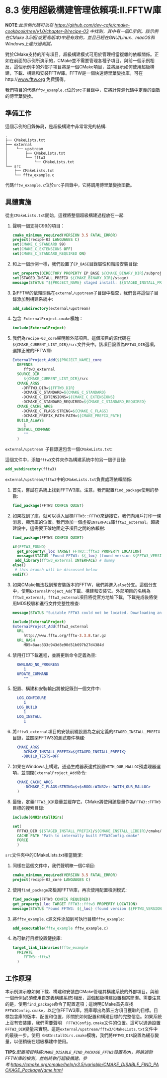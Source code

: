 # 8.3 使用超級構建管理依賴項:Ⅱ.FFTW庫

**NOTE**:*此示例代碼可以在 https://github.com/dev-cafe/cmake-cookbook/tree/v1.0/chapter-8/recipe-03 中找到，其中有一個C示例。該示例在CMake 3.5版(或更高版本)中是有效的，並且已經在GNU/Linux、macOS和Windows上進行過測試。*

對於CMake支持的所有項目，超級構建模式可用於管理相當複雜的依賴關係。正如在前面的示例所演示的，CMake並不需要管理各種子項目。與前一個示例相反，這個示例中的外部子項目將是一個CMake項目，並將展示如何使用超級構建，下載、構建和安裝FFTW庫。FFTW是一個快速傅里葉變換庫，可在http://www.fftw.org 免費獲得。

我們項目的代碼`fftw_example.c`位於src子目錄中，它將計算源代碼中定義的函數的傅里葉變換。

## 準備工作

這個示例的目錄佈局，是超級構建中非常常見的結構:

```shell
.
├── CMakeLists.txt
├── external
│    └── upstream
│        ├── CMakeLists.txt
│        └── fftw3
│            └── CMakeLists.txt
└── src
    ├── CMakeLists.txt
    └── fftw_example.c
```

代碼`fftw_example.c`位於`src`子目錄中，它將調用傅里葉變換函數。

## 具體實施

從主`CMakeLists.txt`開始，這裡將整個超級構建過程放在一起:

1. 聲明一個支持C99的項目：

   ```cmake
   cmake_minimum_required(VERSION 3.5 FATAL_ERROR)
   project(recipe-03 LANGUAGES C)
   set(CMAKE_C_STANDARD 99)
   set(CMAKE_C_EXTENSIONS OFF)
   set(CMAKE_C_STANDARD_REQUIRED ON)
   ```

2. 和上一個示例一樣，我們設置了`EP_BASE`目錄屬性和階段安裝目錄:

   ```cmake
   set_property(DIRECTORY PROPERTY EP_BASE ${CMAKE_BINARY_DIR}/subprojects)
   set(STAGED_INSTALL_PREFIX ${CMAKE_BINARY_DIR}/stage)
   message(STATUS "${PROJECT_NAME} staged install: ${STAGED_INSTALL_PREFIX}")
   ```

3. 對FFTW的依賴關係在` external/upstream `子目錄中檢查，我們會將這個子目錄添加到構建系統中:

   ```cmake
   add_subdirectory(external/upstream)
   ```

4. 包含` ExternalProject.cmake`模塊：

   ```cmake
   include(ExternalProject)
   ```

5. 我們為`recipe-03_core`聲明瞭外部項目。這個項目的源代碼在`${CMAKE_CURRENT_LIST_DIR}/src`文件夾中。該項目設置為`FFTW3_DIR`選項，選擇正確的FFTW庫:

   ```cmake
   ExternalProject_Add(${PROJECT_NAME}_core
     DEPENDS
     	fftw3_external
     SOURCE_DIR
     	${CMAKE_CURRENT_LIST_DIR}/src
     CMAKE_ARGS
       -DFFTW3_DIR=${FFTW3_DIR}
       -DCMAKE_C_STANDARD=${CMAKE_C_STANDARD}
       -DCMAKE_C_EXTENSIONS=${CMAKE_C_EXTENSIONS}
       -DCMAKE_C_STANDARD_REQUIRED=${CMAKE_C_STANDARD_REQUIRED}
     CMAKE_CACHE_ARGS
       -DCMAKE_C_FLAGS:STRING=${CMAKE_C_FLAGS}
       -DCMAKE_PREFIX_PATH:PATH=${CMAKE_PREFIX_PATH}
     BUILD_ALWAYS
     	1
     INSTALL_COMMAND
     	""
     )
   ```

`external/upstream `子目錄還包含一個`CMakeLists.txt`:

這個文件中，添加`fftw3`文件夾作為構建系統中的另一個子目錄:

```cmake
add_subdirectory(fftw3)
```

` external/upstream/fftw3 `中的`CMakeLists.txt`負責處理依賴關係:

1. 首先，嘗試在系統上找到FFTW3庫。注意，我們配置`find_package`使用的參數:

   ```cmake
   find_package(FFTW3 CONFIG QUIET)
   ```

2. 如果找到了庫，就可以導入目標`FFTW3::FFTW3`來鏈接它。我們向用戶打印一條消息，顯示庫的位置。我們添加一個虛擬`INTERFACE`庫`fftw3_external`。超級建設中，這需要正確地固定子項目之間的依賴樹:

   ```cmake
   find_package(FFTW3 CONFIG QUIET)
   
   if(FFTW3_FOUND)
     get_property(_loc TARGET FFTW3::fftw3 PROPERTY LOCATION)
     message(STATUS "Found FFTW3: ${_loc} (found version ${FFTW3_VERSION})")
   	add_library(fftw3_external INTERFACE) # dummy
   else()
   	# this branch will be discussed below
   endif()
   ```

3. 如果CMake無法找到預安裝版本的FFTW，我們將進入`else`分支。這個分支中，使用`ExternalProject_Add`下載、構建和安裝它。外部項目的名稱為`fftw3_external`。`fftw3_external`項目將從官方地址下載，下載完成後將使用MD5校驗和進行文件完整性檢查:

   ```cmake
   message(STATUS "Suitable FFTW3 could not be located. Downloading and building!")
   
   include(ExternalProject)
   ExternalProject_Add(fftw3_external
     URL
     	http://www.fftw.org/fftw-3.3.8.tar.gz
     URL_HASH
     	MD5=8aac833c943d8e90d51b697b27d4384d
   ```

4. 禁用打印下載進程，並將更新命令定義為空:

   ```cmake
     OWNLOAD_NO_PROGRESS
     	1
     UPDATE_COMMAND
     	""	
   ```

5. 配置、構建和安裝輸出將被記錄到一個文件中:

   ```cmake
     LOG_CONFIGURE
     	1
     LOG_BUILD
     	1
     LOG_INSTALL
     	1
   ```

6. 將`fftw3_external`項目的安裝前綴設置為之前定義的`STAGED_INSTALL_PREFIX`目錄，並關閉FFTW3的測試套件構建:

   ```cmake
     CMAKE_ARGS
       -DCMAKE_INSTALL_PREFIX=${STAGED_INSTALL_PREFIX}
       -DBUILD_TESTS=OFF
   ```

7. 如果在Windows上構建，通過生成器表達式設置`WITH_OUR_MALLOC`預處理器選項，並關閉`ExternalProject_Add`命令:

   ```cmake
     CMAKE_CACHE_ARGS
     	-DCMAKE_C_FLAGS:STRING=$<$<BOOL:WIN32>:-DWITH_OUR_MALLOC>
     )
   ```

8. 最後，定義`FFTW3_DIR`變量並緩存它。CMake將使用該變量作為`FFTW3::FFTW3`目標的搜索目錄:

   ```cmake
   include(GNUInstallDirs)
   
   set(
     FFTW3_DIR ${STAGED_INSTALL_PREFIX}/${CMAKE_INSTALL_LIBDIR}/cmake/fftw3
     CACHE PATH "Path to internally built FFTW3Config.cmake"
     FORCE
     )
   ```

`src`文件夾中的CMakeLists.txt相當簡潔:

1. 同樣在這個文件中，我們聲明瞭一個C項目:

   ```cmake
   cmake_minimum_required(VERSION 3.5 FATAL_ERROR)
   project(recipe-03_core LANGUAGES C)
   ```

2. 使用`find_package`來檢測FFTW庫，再次使用配置檢測模式:

   ```cmake
   find_package(FFTW3 CONFIG REQUIRED)
   get_property(_loc TARGET FFTW3::fftw3 PROPERTY LOCATION)
   message(STATUS "Found FFTW3: ${_loc} (found version ${FFTW3_VERSION})")
   ```

3. 將`fftw_example.c`源文件添加到可執行目標`fftw_example`:

   ```cmake
   add_executable(fftw_example fftw_example.c)
   ```

4. 為可執行目標設置鏈接庫:

   ```cmake
   target_link_libraries(fftw_example
     PRIVATE
     	FFTW3::fftw3
     )	
   ```

## 工作原理

本示例演示瞭如何下載、構建和安裝由CMake管理其構建系統的外部項目。與前一個示例(必須使用自定義構建系統)相反，這個超級構建設置相當簡潔。需要注意的是，使用`find_package`命令了配置選項；這說明CMake首先查找`FFTW3Config.cmake`，以定位FFTW3庫，將庫導出為第三方項目獲取的目標。目標包含庫的版本、配置和位置，即關於如何配置和構建目標的完整信息。如果系統上沒有安裝庫，我們需要聲明`  FFTW3Config.cmake`文件的位置。這可以通過設置`FFTW3_DIR`變量來實現。這是`external/upstream/fftw3/CMakeLists.txt`文件中的最後一步。使用` GNUInstallDirs.cmake`模塊，我們將`FFTW3_DIR`設置為緩存變量，以便稍後在超級構建中使用。

**TIPS**:*配置項目時將`CMAKE_DISABLE_FIND_PACKAGE_FFTW3`設置為`ON`，將跳過對FFTW庫的檢測，並始終執行超級構建。參考:https://cmake.org/cmake/help/v3.5/variable/CMAKE_DISABLE_FIND_PACKAGE_PackageName.html*



